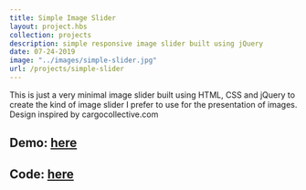 ```yaml
---
title: Simple Image Slider
layout: project.hbs
collection: projects
description: simple responsive image slider built using jQuery
date: 07-24-2019
image: "../images/simple-slider.jpg"
url: /projects/simple-slider
---
```

This is just a very minimal image slider built using HTML, CSS and jQuery to create the kind of image slider I prefer to use for the presentation of images. Design inspired by cargocollective.com  

## Demo: [here](https://agitated-hermann-1a868f.netlify.com/)

## Code: [here](https://github.com/nahalstead/simple-jquery-slider)

